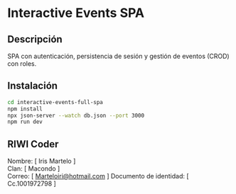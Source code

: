 # Interactive Events SPA 

## Descripción
SPA con autenticación, persistencia de sesión y gestión de eventos (CROD) con roles.

## Instalación
```bash
cd interactive-events-full-spa
npm install
npx json-server --watch db.json --port 3000
npm run dev
```

## RIWI Coder
Nombre: [ Iris Martelo ]  
Clan: [ Macondo ]  
Correo: [ Marteloiri@hotmail.com ]
Documento de identidad: [ Cc.1001972798 ]
